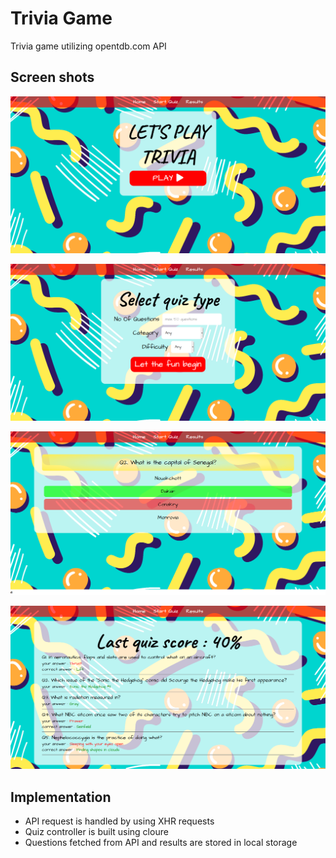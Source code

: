# Trivia Game
Trivia game utilizing opentdb.com API

## Screen shots

![Game screenshot 1](screenShots/s1.png)


![Game screenshot 2](screenShots/s2.png)


![Game screenshot 2](screenShots/s3.png)


![Game screenshot 2](screenShots/s4.png)

## Implementation

* API request is handled by using XHR requests
* Quiz controller is built using cloure
* Questions fetched from API and results are stored in local storage



